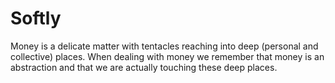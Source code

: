 # Softly

Money is a delicate matter with tentacles reaching into deep (personal and collective) places. When dealing with money we remember that money is an abstraction and that we are actually touching these deep places.